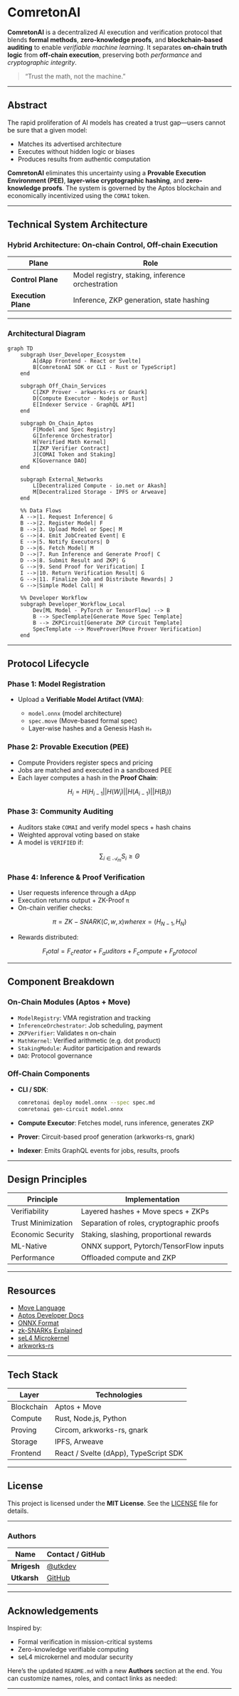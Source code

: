# ComretonAI

**ComretonAI** is a decentralized AI execution and verification protocol that blends **formal methods**, **zero-knowledge proofs**, and **blockchain-based auditing** to enable *verifiable machine learning*. It separates **on-chain truth logic** from **off-chain execution**, preserving both *performance* and *cryptographic integrity*.

> “Trust the math, not the machine.”

---

## Abstract

The rapid proliferation of AI models has created a trust gap—users cannot be sure that a given model:
- Matches its advertised architecture
- Executes without hidden logic or biases
- Produces results from authentic computation

**ComretonAI** eliminates this uncertainty using a **Provable Execution Environment (PEE)**, **layer-wise cryptographic hashing**, and **zero-knowledge proofs**. The system is governed by the Aptos blockchain and economically incentivized using the `COMAI` token.

---

## Technical System Architecture

### Hybrid Architecture: On-chain Control, Off-chain Execution

| Plane             | Role                                                 |
|------------------|------------------------------------------------------|
| **Control Plane** | Model registry, staking, inference orchestration     |
| **Execution Plane** | Inference, ZKP generation, state hashing            |

---

### Architectural Diagram

```mermaid
graph TD
    subgraph User_Developer_Ecosystem
        A[dApp Frontend - React or Svelte]
        B[ComretonAI SDK or CLI - Rust or TypeScript]
    end

    subgraph Off_Chain_Services
        C[ZKP Prover - arkworks-rs or Gnark]
        D[Compute Executor - Nodejs or Rust]
        E[Indexer Service - GraphQL API]
    end

    subgraph On_Chain_Aptos
        F[Model and Spec Registry]
        G[Inference Orchestrator]
        H[Verified Math Kernel]
        I[ZKP Verifier Contract]
        J[COMAI Token and Staking]
        K[Governance DAO]
    end

    subgraph External_Networks
        L[Decentralized Compute - io.net or Akash]
        M[Decentralized Storage - IPFS or Arweave]
    end

    %% Data Flows
    A -->|1. Request Inference| G
    B -->|2. Register Model| F
    B -->|3. Upload Model or Spec| M
    G -->|4. Emit JobCreated Event| E
    E -->|5. Notify Executors| D
    D -->|6. Fetch Model| M
    D -->|7. Run Inference and Generate Proof| C
    D -->|8. Submit Result and ZKP| G
    G -->|9. Send Proof for Verification| I
    I -->|10. Return Verification Result| G
    G -->|11. Finalize Job and Distribute Rewards| J
    G -->|Simple Model Call| H

    %% Developer Workflow
    subgraph Developer_Workflow_Local
        Dev[ML Model - PyTorch or TensorFlow] --> B
        B --> SpecTemplate[Generate Move Spec Template]
        B --> ZKPCircuit[Generate ZKP Circuit Template]
        SpecTemplate --> MoveProver[Move Prover Verification]
    end
````

---

## Protocol Lifecycle

### Phase 1: Model Registration

* Upload a **Verifiable Model Artifact (VMA)**:

  * `model.onnx` (model architecture)
  * `spec.move` (Move-based formal spec)
  * Layer-wise hashes and a Genesis Hash `H₀`

### Phase 2: Provable Execution (PEE)

* Compute Providers register specs and pricing
* Jobs are matched and executed in a sandboxed PEE
* Each layer computes a hash in the **Proof Chain**:

```math
H_i = H(H_{i-1} || H(W_i) || H(A_{i-1}) || H(B_i))
```

### Phase 3: Community Auditing

* Auditors stake `COMAI` and verify model specs + hash chains
* Weighted approval voting based on stake
* A model is `VERIFIED` if:

```math
\sum_{i \in \mathcal{A}_m} S_i \ge \Theta
```

### Phase 4: Inference & Proof Verification

* User requests inference through a dApp
* Execution returns output + ZK-Proof `π`
* On-chain verifier checks:

```math
π = ZK-SNARK(C, w, x)  where x = (H_{N-1}, H_N)
```

* Rewards distributed:

```math
F_total = F_creator + F_auditors + F_compute + F_protocol
```

---

## Component Breakdown

### On-Chain Modules (Aptos + Move)

* `ModelRegistry`: VMA registration and tracking
* `InferenceOrchestrator`: Job scheduling, payment
* `ZKPVerifier`: Validates `π` on-chain
* `MathKernel`: Verified arithmetic (e.g. dot product)
* `StakingModule`: Auditor participation and rewards
* `DAO`: Protocol governance

### Off-Chain Components

* **CLI / SDK**:

  ```bash
  comretonai deploy model.onnx --spec spec.md
  comretonai gen-circuit model.onnx
  ```
* **Compute Executor**: Fetches model, runs inference, generates ZKP
* **Prover**: Circuit-based proof generation (arkworks-rs, gnark)
* **Indexer**: Emits GraphQL events for jobs, results, proofs

---

## Design Principles

| Principle          | Implementation                            |
| ------------------ | ----------------------------------------- |
| Verifiability      | Layered hashes + Move specs + ZKPs        |
| Trust Minimization | Separation of roles, cryptographic proofs |
| Economic Security  | Staking, slashing, proportional rewards   |
| ML-Native          | ONNX support, Pytorch/TensorFlow inputs   |
| Performance        | Offloaded compute and ZKP                 |

---

## Resources

* [Move Language](https://move-language.github.io/move/)
* [Aptos Developer Docs](https://aptos.dev/)
* [ONNX Format](https://onnx.ai/)
* [zk-SNARKs Explained](https://z.cash/technology/zksnarks/)
* [seL4 Microkernel](https://sel4.systems/)
* [arkworks-rs](https://github.com/arkworks-rs)

---

## Tech Stack

| Layer      | Technologies                          |
| ---------- | ------------------------------------- |
| Blockchain | Aptos + Move                          |
| Compute    | Rust, Node.js, Python                 |
| Proving    | Circom, arkworks-rs, gnark            |
| Storage    | IPFS, Arweave                         |
| Frontend   | React / Svelte (dApp), TypeScript SDK |

---

## License

This project is licensed under the **MIT License**.
See the [LICENSE](./LICENSE) file for details.

---

### Authors

| Name                    | Contact / GitHub                          |
| ----------------------- | ----------------------------------------- |
| **Mrigesh**             | [@utkdev](https://github.com/Legend101Zz/)|
| **Utkarsh**             | [GitHub](https://github.com/pro-utkarshM) |

---

## Acknowledgements

Inspired by:

* Formal verification in mission-critical systems
* Zero-knowledge verifiable computing
* seL4 microkernel and modular security

Here’s the updated `README.md` with a new **Authors** section at the end. You can customize names, roles, and contact links as needed:

---
